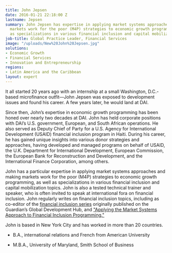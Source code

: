 ```yaml
---
title: John Jepsen
date: 2016-01-21 22:18:00 Z
lastname: Jepsen
summary: John Jepsen has expertise in applying market systems approaches and making
  markets work for the poor (M4P) strategies to economic growth programming, as well
  as specializations in various financial inclusion and capital mobilization topics.
job-title: Global Practice Leader, Financial Services
image: "/uploads/New%20John%20Jepsen.jpg"
solutions:
- Economic Growth
- Financial Services
- Innovation and Entrepreneurship
regions:
- Latin America and the Caribbean
layout: expert
---
```


It all started 20 years ago with an internship at a small Washington, D.C.-based microfinance outfit—John Jepsen was exposed to development issues and found his career. A few years later, he would land at DAI.

Since then, John’s expertise in economic growth programming has been honed over nearly two decades at DAI. John has held corporate positions with DAI’s U.S. government, European, and South African operations. He also served as Deputy Chief of Party for a U.S. Agency for International Development (USAID) financial inclusion program in Haiti. During his career, he has gained unique insights into various donor strategies and approaches, having developed and managed programs on behalf of USAID, the U.K. Department for International Development, European Commission, the European Bank for Reconstruction and Development, and the International Finance Corporation, among others.

John has a particular expertise in applying market systems approaches and making markets work for the poor (M4P) strategies to economic growth programming, as well as specializations in various financial inclusion and capital mobilization topics.  John is also a tested technical trainer and speaker, who is often invited to speak at international fora on financial inclusion. John regularly writes on financial inclusion topics, including as co-editor of the [financial inclusion series](http://dai-global-developments.com/developments/financial-inclusion/) originally published on the Guardian’s Global Development Hub, and ["Applying the Market Systems Approach to Financial Inclusion Programming."](http://dai-global-developments.com/articles/applying-market-systems-approaches-to-financial-inclusion-projects/)

John is based in New York City and has worked in more than 20 countries.

* B.A., international relations and French from American University

* M.B.A., University of Maryland, Smith School of Business